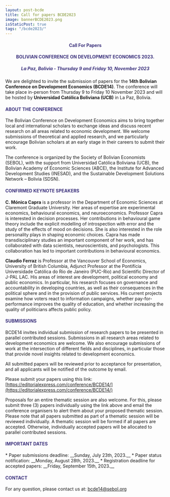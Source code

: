 ```yaml
---
layout: post-bcde
title: Call for papers BCDE2023
image: bannerBCDE2023.png
isStaticPost: true
tags: "/bcde2023/"
---
```


<center><h4 style="color:#3C327C;"> <b>Call For Papers</b> </h4></center>
<center><h4 style="color:#3C327C;"> <b>BOLIVIAN CONFERENCE ON DEVELOPMENT ECONOMICS 2023.</b></h4></center>
<center><h5 style="color:#3C327C;"> La Paz, Bolivia - Thursday 9 and Friday 10, November 2023
</h5></center>

We are delighted to invite the submission of papers for the **14th Bolivian Conference on Development Economics (BCDE14)**. The conference will take place in-person from Thursday 9 to Friday 10 November 2023 and will be hosted by **Universidad Católica Boliviana (UCB)** in La Paz, Bolivia.

<h4 style="color:#3C327C;"> ABOUT THE CONFERENCE</h4>

The Bolivian Conference on Development Economics aims to bring together local and international scholars to exchange ideas and discuss recent research on all areas related to economic development. We welcome submissions of theoretical and applied research, and we particularly encourage Bolivian scholars at an early stage in their careers to submit their work.

The conference is organized by the Society of Bolivian Economists (SEBOL), with the support from Universidad Católica Boliviana (UCB), the Bolivian Academy of Economic Sciences (ABCE), the Institute for Advanced Development Studies (INESAD), and the Sustainable Development Solutions Network – Bolivia (SDSN).

<h4 style="color:#3C327C;"> CONFIRMED KEYNOTE SPEAKERS</h4>

**C. Mónica Capra** is a professor in the Department of Economic Sciences at Claremont Graduate University. Her areas of expertise are experimental economics, behavioural economics, and neuroeconomics. Professor Capra is interested in decision processes. Her contributions in behavioural game theory include the explicit modelling of introspection with error and the study of the effects of mood on decisions. She is also interested in the role personality plays in shaping economic choices. Capra has made transdisciplinary studies an important component of her work, and has collaborated with data scientists, neuroscientists, and psychologists. This collaboration has led to important contributions in behavioural economics.

**Claudio Ferraz** is Professor at the Vancouver School of Economics, University of British Columbia, Adjunct Professor at the Pontifícia Universidade Católica do Rio de Janeiro (PUC-Rio) and Scientific Director of J-PAL LAC. His areas of interest are development, political economy and public economics. In particular, his research focuses on governance and accountability in developing countries, as well as their consequences in the political sphere and in the provision of public services. His current projects examine how voters react to information campaigns, whether pay-for-performance improves the quality of education, and whether increasing the quality of politicians affects public policy.

<h4 style="color:#3C327C;"> SUBMISSIONS</h4>

BCDE14 invites individual submission of research papers to be presented in parallel contributed sessions. Submissions in all research areas related to development economics are welcome. We also encourage submissions of work at the intersection of different fields and disciplines, in particular those that provide novel insights related to development economics.

All submitted papers will be reviewed prior to acceptance for presentation, and all applicants will be notified of the outcome by email.

Please submit your papers using this link: [https://editorialexpress.com/conference/BCDE14/](https://editorialexpress.com/conference/BCDE14/)

Proposals for an entire thematic session are also welcome. For this, please submit three (3) papers individually using the link above and email the conference organisers to alert them about your proposed thematic session. Please note that all papers submitted as part of a thematic session will be reviewed individually. A thematic session will be formed if all papers are accepted. Otherwise, individually accepted papers will be allocated to parallel contributed sessions.

<h4 style="color:#3C327C;"> IMPORTANT DATES</h4>
<!-- <h5 style="color:#FF0000;"> *DEADLINE EXTENDED*</h5> -->
* Paper submissions deadline: __Sunday, July 23th,  2023.__
* Paper status notification: __Monday, August 28th, 2023.__
* Registration deadline for accepted papers: __Friday, September 15th, 2023.__

<h4 style="color:#3C327C;"> CONTACT</h4>

For any question, please contact us at: [bcde14@sebol.org](mailto:bcde14@sebol.org)

